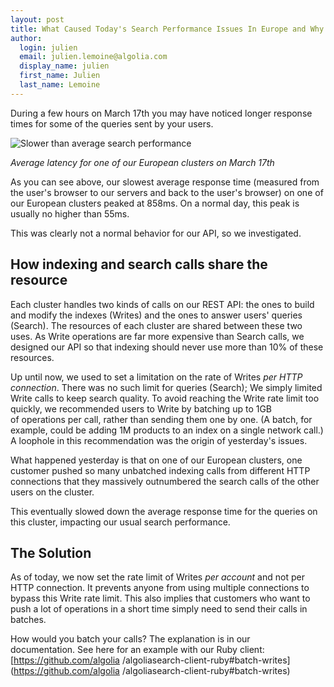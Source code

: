 ```yaml
---
layout: post
title: What Caused Today's Search Performance Issues In Europe and Why It Will Not Happen Again
author:
  login: julien
  email: julien.lemoine@algolia.com
  display_name: julien
  first_name: Julien
  last_name: Lemoine
---
```


During a few hours on March 17th you may have noticed longer response times
for some of the queries sent by your users.

![Slower than average search
performance](/algoliasearch-jekyll-hyde/assets/slowerthanaverage.png)

_Average latency for one of our European clusters on March 17th_

As you can see above, our slowest average response time (measured from the
user's browser to our servers and back to the user's browser) on one of our
European clusters peaked at 858ms. On a normal day, this peak is usually no
higher than 55ms.

This was clearly not a normal behavior for our API, so we investigated.

## How indexing and search calls share the resource

Each cluster handles two kinds of calls on our REST API: the ones to build and
modify the indexes (Writes) and the ones to answer users' queries (Search).
The resources of each cluster are shared between these two uses. As Write
operations are far more expensive than Search calls, we designed our API so
that indexing should never use more than 10% of these resources.

Up until now, we used to set a limitation on the rate of Writes _per HTTP
connection_. There was no such limit for queries (Search); We simply limited
Write calls to keep search quality. To avoid reaching the Write rate limit too
quickly, we recommended users to Write by batching up to 1GB of operations per
call, rather than sending them one by one. (A batch, for example, could be
adding 1M products to an index on a single network call.) A loophole in this
recommendation was the origin of yesterday's issues.

What happened yesterday is that on one of our European clusters, one customer
pushed so many unbatched indexing calls from different HTTP connections that
they massively outnumbered the search calls of the other users on the cluster.

This eventually slowed down the average response time for the queries on this
cluster, impacting our usual search performance.

## The Solution

As of today, we now set the rate limit of Writes _per account_ and not per
HTTP connection. It prevents anyone from using multiple connections to bypass
this Write rate limit. This also implies that customers who want to push a lot
of operations in a short time simply need to send their calls in batches.

How would you batch your calls? The explanation is in our documentation. See
here for an example with our Ruby client: [https://github.com/algolia
/algoliasearch-client-ruby#batch-writes](https://github.com/algolia
/algoliasearch-client-ruby#batch-writes)


